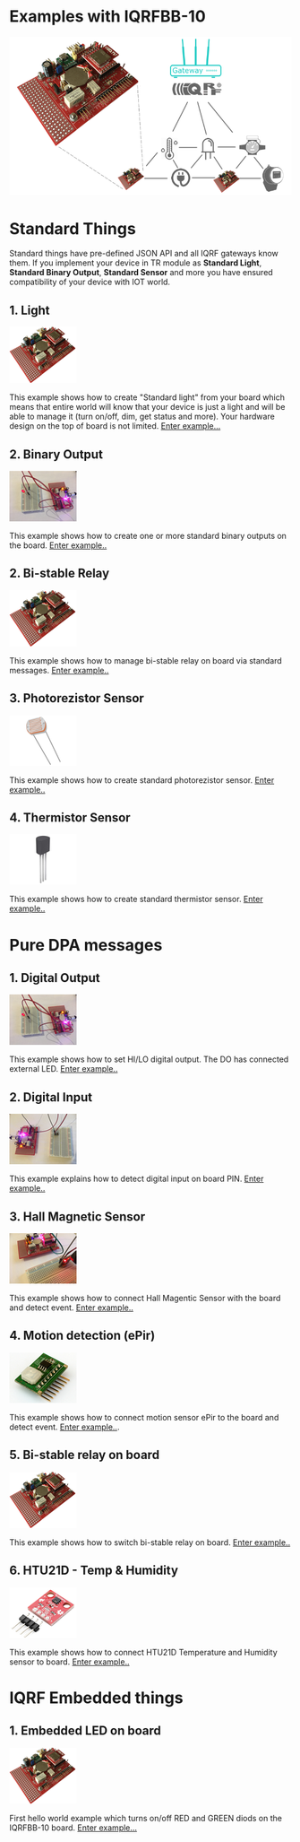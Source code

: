 # Examples with IQRFBB-10

![](files/images/iqrfboardSystem.png)

# Standard Things

Standard things have pre-defined JSON API and all IQRF gateways know them.  If you implement your device in TR module as **Standard Light**, **Standard Binary Output**, **Standard Sensor** and more you have ensured compatibility of your device with IOT world.

## 1. Light
![](files/images/iqrfboard_120x100.png)

This example shows how to create "Standard light" from your board which means that entire world will know that your device is just a light and will be able to manage it (turn on/off, dim, get status and more). Your hardware design on the top of board is not limited.
[Enter example...](examples-docs/standard-light/README.md)

## 2. Binary Output
![](examples-docs/standard-bin-output/standard-bin-output-120x90.png)

This example shows how to create one or more standard binary outputs on the board.
[Enter example..](examples-docs/standard-bin-output/README.md)

## 2. Bi-stable Relay
![](files/images/iqrfboard_120x100.png)

This example shows how to manage bi-stable relay on board via standard messages.
[Enter example..](examples-docs/standard-bistable-relay/README.md)

## 3. Photorezistor Sensor
![](examples-docs/standard-photorezistor/photorezistor_120x90.png)

This example shows how to create standard photorezistor sensor.
[Enter example..](examples-docs/standard-photorezistor/README.md)

## 4. Thermistor Sensor
![](examples-docs/standard-thermistor/thermistor_120x90.png)

This example shows how to create standard thermistor sensor.
[Enter example..](examples-docs/standard-thermistor/README.md)

# Pure DPA messages

## 1. Digital Output
![](examples-docs/digital-output/digital-output-120x90.png)

This example shows how to set HI/LO digital output. The DO has connected external LED.
[Enter example..](examples-docs/digital-output/README.md)

## 2. Digital Input
![](examples-docs/digital-input/digital-input-120x90.png)

This example explains how to detect digital input on board PIN.
[Enter example..](examples-docs/digital-input/README.md)

## 3. Hall Magnetic Sensor
![](examples-docs/dpa-hall/dpa-hall-120x90.png)

This example shows how to connect Hall Magentic Sensor with the board and detect event.
[Enter example..](examples-docs/dpa-hall/README.md)

## 4. Motion detection (ePir)
![](examples-docs/dpa-epir/epir-120x90.png)

This example shows how to connect motion sensor ePir to the board and detect event.
[Enter example..](examples-docs/dpa-epir/README.md).

## 5. Bi-stable relay on board
![](files/images/iqrfboard_120x100.png)

This example shows how to switch bi-stable relay on board.
[Enter example..](examples-docs/dpa-bistable-relay/README.md)

## 6. HTU21D - Temp & Humidity
![](examples-docs/dpa-htu21d/dpa-htu21d-120x90.png)

This example shows how to connect HTU21D Temperature and Humidity sensor to board.
[Enter example..](examples-docs/dpa-htu21d/README.md)

# IQRF Embedded things

## 1. Embedded LED on board
![](files/images/iqrfboard_120x100.png)

First hello world example which turns on/off RED and GREEN diods on the IQRFBB-10 board.
[Enter example...](examples-docs/embedded-led/README.md)
